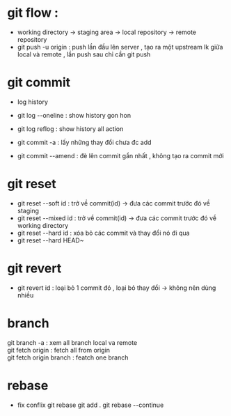# git flow :
- working directory -> staging area -> local repository -> remote repository
- git push -u origin <branch name> : push lần đầu lên server , tạo ra một upstream lk giữa local và remote , lần push sau chỉ cần git push

# git commit
- log history
* git log --oneline : show history gon hon
* git log reflog : show history all action

* git commit -a : lấy những thay đổi chưa đc add
* git commit --amend : đè lên commit gần nhất , không tạo ra commit mới

# git reset
- git reset --soft id : trở về commit(id) -> đưa các commit trước đó về staging
- git reset --mixed id : trở về commit(id) -> đưa các commit trước đó về working directory
- git reset --hard id : xóa bỏ các commit và thay đổi nó đi qua
 - git reset --hard HEAD~<so commit>

# git revert
- git revert id : loại bỏ 1 commit đó , loại bỏ thay đổi -> không nên dùng nhiều
 
 # branch
 git branch -a : xem all branch local va remote
 <br>
 git fetch origin : fetch all from origin
 <br>
 git fetch origin branch : featch one branch
  
# rebase 
- fix conflix
git rebase <branch>
git add .
git rebase --continue
 
